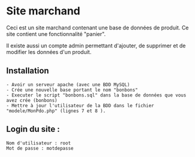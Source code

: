 
# Site marchand
Ceci est un site marchand contenant une base de données de produit. Ce site contient une fonctionnalité "panier".

Il existe aussi un compte admin permettant d'ajouter, de supprimer et de modifier les données d'un produit.

## Installation
	- Avoir un serveur apache (avec une BDD MySQL)
	- Crée une nouvelle base portant le nom "bonbons"
	- Executer le script "bonbons.sql" dans la base de données que vous avez crée (bonbons)
	- Mettre à jour l'utilisateur de la BDD dans le fichier "modele/MonPdo.php" (lignes 7 et 8 ).


## Login du site :
	Nom d'utilisateur : root
	Mot de passe : motdepasse


